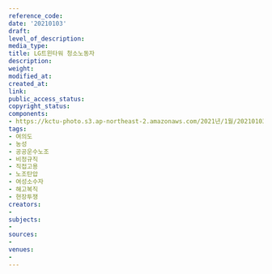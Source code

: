 ```yaml
---
reference_code: 
date: '20210103'
draft: 
level_of_description: 
media_type: 
title: LG트윈타워 청소노동자
description: 
weight: 
modified_at: 
created_at: 
link: 
public_access_status: 
copyright_status: 
components:
- https://kctu-photo.s3.ap-northeast-2.amazonaws.com/2021년/1월/20210103-LG트윈타워+청소노동자_여의도_농성_공공운수노조_비정규직_직접고용_노조탄압_여성소수자_해고복직_현장투쟁/2021-01-03+lg청소노동자83알차_0026.jpg
tags:
- 여의도
- 농성
- 공공운수노조
- 비정규직
- 직접고용
- 노조탄압
- 여성소수자
- 해고복직
- 현장투쟁
creators:
- 
subjects:
- 
sources:
- 
venues:
- 
---
```

